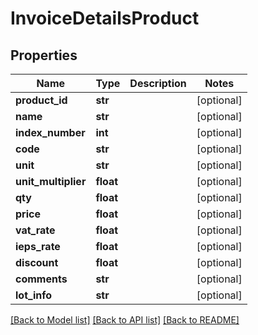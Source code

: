 # InvoiceDetailsProduct

## Properties
Name | Type | Description | Notes
------------ | ------------- | ------------- | -------------
**product_id** | **str** |  | [optional] 
**name** | **str** |  | [optional] 
**index_number** | **int** |  | [optional] 
**code** | **str** |  | [optional] 
**unit** | **str** |  | [optional] 
**unit_multiplier** | **float** |  | [optional] 
**qty** | **float** |  | [optional] 
**price** | **float** |  | [optional] 
**vat_rate** | **float** |  | [optional] 
**ieps_rate** | **float** |  | [optional] 
**discount** | **float** |  | [optional] 
**comments** | **str** |  | [optional] 
**lot_info** | **str** |  | [optional] 

[[Back to Model list]](../README.md#documentation-for-models) [[Back to API list]](../README.md#documentation-for-api-endpoints) [[Back to README]](../README.md)


